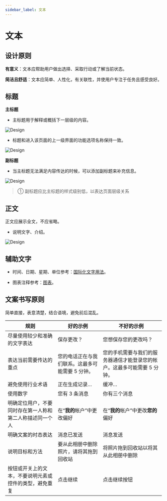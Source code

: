 ```yaml
---
sidebar_label: 文本
---
```


# 文本

## 设计原则

**有意义**：文本应帮助用户做出选择、采取行动或了解当前状态。

**简洁且舒适**：文本应简单、人性化，有关联性，并使用户专注于任务且感受良好。

## 标题

**主标题**

- 主标题用于解释或概括下一层级的内容。

![Design](/img/design/5f8c17a237e223eda80d21c164976f52.png)

- 标题和进入该页面的上一级界面的功能选项名称保持一致。

![Design](/img/design/998bf4ca18daf69a456a72156de3cdb9.png)

**副标题**

- 当主标题无法满足内容传达的时候，可以添加副标题来补充信息。

![Design](/img/design/8acd9a289a70f4c643afac7b007b5955.png)

>① 副标题应比主标题的样式级别低，以表达页面层级关系

## 正文

正文应展示全文，不应省略。

- 说明文字、介绍。

![Design](/img/design/4f3d136ef97663a8dc4ef9d7b7026405.png)

## 辅助文字

- 时间、日期、星期、单位参考：[国际化文字用法](../internationalization/regional-standards.md)。

- 图表注释参考：[图表](charts.md)。

## 文案书写原则

简单直接，表意清楚，结合语境，避免前后混乱。

| **规则**                                                 | **好的示例**                                    | **不好的示例**                                               |
| -------------------------------------------------------- | ----------------------------------------------- | ------------------------------------------------------------ |
| 尽量使用较少和准确的文字表达                             | 保存更改？                                      | 您想保存您的更改吗？                                         |
| 表达当前需要传达的重点                                   | 您的电话正在与我们联系。这最多可能需要 5 分钟。 | 您的手机需要与我们的服务器通信才能登录您的帐户。这最多可能需要 5 分钟。 |
| 避免使用行业术语                                         | 正在生成记录…                                   | 缓冲…                                                        |
| 使用数字                                                 | 您有 3 条消息                                   | 你有三个消息                                                 |
| 明确定位用户，不要同时存在第一人称和第二人称描述同一个人 | 在“**我的**帐户”中更改偏好                      | 在“**我的**帐户”中更改**您的**偏好                           |
| 明确文案的时态表达                                       | 消息已发送                                      | 消息发送                                                     |
| 说明目标和方法                                           | 要从此相册中删除照片，请将其拖到回收站          | 将照片拖到回收站以将其从此相册中删除                         |
| 按钮或开关上的文本，不要说明元素或控件的类型，避免重复   | 点击继续                                        | 点击继续按钮                                                 |
